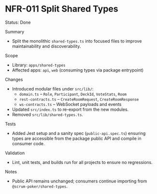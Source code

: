 # NFR-011 Split Shared Types

Status: Done

Summary
- Split the monolithic `shared-types.ts` into focused files to improve maintainability and discoverability.

Scope
- Library: `apps/shared-types`
- Affected apps: `api`, `web` (consuming types via package entrypoint)

Changes
- Introduced modular files under `src/lib/`:
  - `domain.ts` – `Role`, `Participant`, `DeckId`, `VoteStats`, `Room`
  - `rest-contracts.ts` – `CreateRoomRequest`, `CreateRoomResponse`
  - `ws-contracts.ts` – WebSocket payloads and events
- Updated `src/index.ts` to re-export from the new modules.
- Removed `src/lib/shared-types.ts`.

Tests
- Added Jest setup and a sanity spec (`public-api.spec.ts`) ensuring types are accessible from the package public API and compile in consumer code.

Validation
- Lint, unit tests, and builds run for all projects to ensure no regressions.

Notes
- Public API remains unchanged; consumers continue importing from `@scrum-poker/shared-types`.

